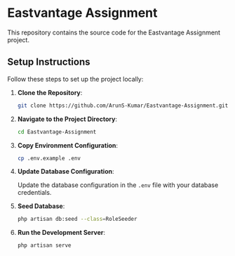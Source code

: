 # Eastvantage Assignment

This repository contains the source code for the Eastvantage Assignment project.

## Setup Instructions

Follow these steps to set up the project locally:

1. **Clone the Repository**: 
    ```bash
    git clone https://github.com/ArunS-Kumar/Eastvantage-Assignment.git
   ``` 

2. **Navigate to the Project Directory**: 
    ```bash
    cd Eastvantage-Assignment
    ``` 

3. **Copy Environment Configuration**: 

    ```bash
    cp .env.example .env
    ``` 

5. **Update Database Configuration**: 

    Update the database configuration in the `.env` file with your database credentials.

6. **Seed Database**: 
    ```bash
    php artisan db:seed --class=RoleSeeder
    ``` 

7. **Run the Development Server**: 
    ```bash
    php artisan serve
    ``` 